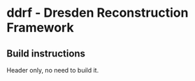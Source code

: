 # ddrf - Dresden Reconstruction Framework

## Build instructions

Header only, no need to build it.
